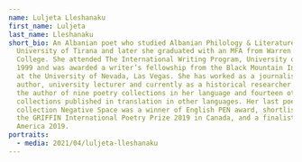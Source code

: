 ```yaml
---
name: Luljeta Lleshanaku
first_name: Luljeta
last_name: Lleshanaku
short_bio: An Albanian poet who studied Albanian Philology & Literature at the
  University of Tirana and later she graduated with an MFA from Warren Wilson
  College. She attended The International Writing Program, University of Iowa in
  1999 and was awarded a writer’s fellowship from the Black Mountain Institute
  at the University of Nevada, Las Vegas. She has worked as a journalist, TV
  author, university lecturer and currently as a historical researcher.  She is
  the author of nine poetry collections in her language and fourteen other
  collections published in translation in other languages. Her last poetry
  collection Negative Space was a winner of English PEN award, shortlisted for
  the GRIFFIN International Poetry Prize 2019 in Canada, and a finalist for PEN
  America 2019.
portraits:
  - media: 2021/04/luljeta-lleshanaku
---
```


